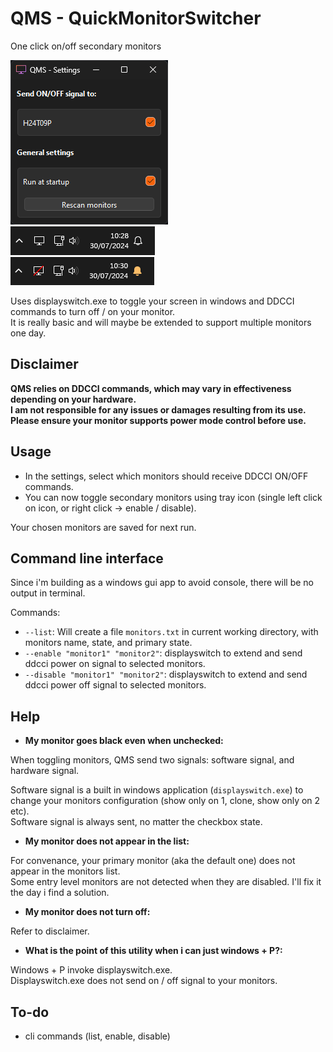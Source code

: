 # QMS - QuickMonitorSwitcher

One click on/off secondary monitors

![image](assets/screenshot.png)  
![image](assets/tray_icon.png)  
![image](assets/tray_icon_off.png)

Uses displayswitch.exe to toggle your screen in windows and DDCCI commands to turn off / on your monitor.  
It is really basic and will maybe be extended to support multiple monitors one day.

## Disclaimer

**QMS relies on DDCCI commands, which may vary in effectiveness depending on your hardware.**  
**I am not responsible for any issues or damages resulting from its use.**  
**Please ensure your monitor supports power mode control before use.**

## Usage

- In the settings, select which monitors should receive DDCCI ON/OFF commands.
- You can now toggle secondary monitors using tray icon (single left click on icon, or right click -> enable / disable).

Your chosen monitors are saved for next run.

## Command line interface

Since i'm building as a windows gui app to avoid console, there will be no output in terminal.

Commands:
- `--list`: Will create a file `monitors.txt` in current working directory, with monitors name, state, and primary state.
- `--enable "monitor1" "monitor2"`: displayswitch to extend and send ddcci power on signal to selected monitors.
- `--disable "monitor1" "monitor2"`: displayswitch to extend and send ddcci power off signal to selected monitors.
## Help

- **My monitor goes black even when unchecked:**

When toggling monitors, QMS send two signals: software signal, and hardware signal.

Software signal is a built in windows application (`displayswitch.exe`) to change your monitors configuration (show only on 1, clone, show only on 2 etc).  
Software signal is always sent, no matter the checkbox state.

- **My monitor does not appear in the list:**

For convenance, your primary monitor (aka the default one) does not appear in the monitors list.  
Some entry level monitors are not detected when they are disabled. I'll fix it the day i find a solution.

- **My monitor does not turn off:**

Refer to disclaimer.

- **What is the point of this utility when i can just windows + P?:**

Windows + P invoke displayswitch.exe.  
Displayswitch.exe does not send on / off signal to your monitors.

## To-do

- cli commands (list, enable, disable)